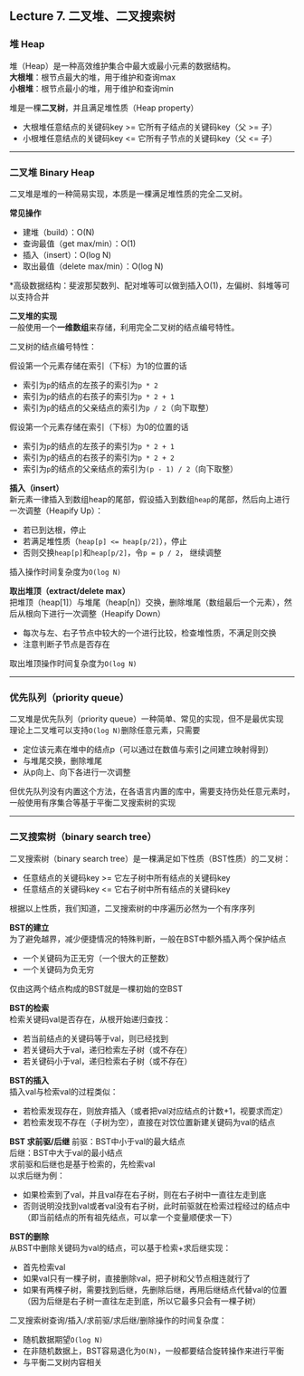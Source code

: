## Lecture 7. 二叉堆、二叉搜索树

### 堆 Heap
堆（Heap）是一种高效维护集合中最大或最小元素的数据结构。  
**大根堆**：根节点最大的堆，用于维护和查询max  
**小根堆**：根节点最小的堆，用于维护和查询min  

堆是一棵**二叉树**，并且满足堆性质（Heap property）
- 大根堆任意结点的关键码key >= 它所有子结点的关键码key（父 >= 子）
- 小根堆任意结点的关键码key <= 它所有子节点的关键码key（父 <= 子）

-------
### 二叉堆 Binary Heap
二叉堆是堆的一种简易实现，本质是一棵满足堆性质的完全二叉树。

**常见操作**  
- 建堆（build）：O(N)
- 查询最值（get max/min）：O(1)
- 插入（insert）：O(log N)
- 取出最值（delete max/min）：O(log N)

*高级数据结构：斐波那契数列、配对堆等可以做到插入O(1)，左偏树、斜堆等可以支持合并

**二叉堆的实现**  
一般使用一个**一维数组**来存储，利用完全二叉树的结点编号特性。

二叉树的结点编号特性：

假设第一个元素存储在索引（下标）为1的位置的话  
- 索引为`p`的结点的左孩子的索引为`p * 2`
- 索引为`p`的结点的右孩子的索引为`p * 2 + 1`
- 索引为`p`的结点的父亲结点的索引为`p / 2`（向下取整）

假设第一个元素存储在索引（下标）为0的位置的话  
- 索引为`p`的结点的左孩子的索引为`p * 2 + 1`
- 索引为`p`的结点的右孩子的索引为`p * 2 + 2`
- 索引为`p`的结点的父亲结点的索引为`(p - 1) / 2`（向下取整）

**插入（insert）**  
新元素一律插入到数组heap的尾部，假设插入到数组`heap`的尾部，然后向上进行一次调整（Heapify Up）：
- 若已到达根，停止
- 若满足堆性质（`heap[p] <= heap[p/2]`），停止
- 否则交换`heap[p]`和`heap[p/2]`，令`p = p / 2`， 继续调整  

插入操作时间复杂度为`O(log N)`

**取出堆顶（extract/delete max）**  
把堆顶（heap[1]）与堆尾（heap[n]）交换，删除堆尾（数组最后一个元素），然后从根向下进行一次调整（Heapify Down）
- 每次与左、右子节点中较大的一个进行比较，检查堆性质，不满足则交换
- 注意判断子节点是否存在  

取出堆顶操作时间复杂度为`O(log N)`

-------
### 优先队列（priority queue）
二叉堆是优先队列（priority queue）一种简单、常见的实现，但不是最优实现  
理论上二叉堆可以支持`O(log N)`删除任意元素，只需要
- 定位该元素在堆中的结点p（可以通过在数值与索引之间建立映射得到）
- 与堆尾交换，删除堆尾
- 从p向上、向下各进行一次调整

但优先队列没有内置这个方法，在各语言内置的库中，需要支持伤处任意元素时，一般使用有序集合等基于平衡二叉搜索树的实现

-------
### 二叉搜索树（binary search tree）
二叉搜索树（binary search tree）是一棵满足如下性质（BST性质）的二叉树：
- 任意结点的关键码key >= 它左子树中所有结点的关键码key
- 任意结点的关键码key <= 它右子树中所有结点的关键码key  

根据以上性质，我们知道，二叉搜索树的中序遍历必然为一个有序序列

**BST的建立**  
为了避免越界，减少便捷情况的特殊判断，一般在BST中额外插入两个保护结点
- 一个关键码为正无穷（一个很大的正整数）
- 一个关键码为负无穷  

仅由这两个结点构成的BST就是一棵初始的空BST

**BST的检索**  
检索关键码val是否存在，从根开始递归查找：
- 若当前结点的关键码等于val，则已经找到
- 若关键码大于val，递归检索左子树（或不存在）
- 若关键码小于val，递归检索右子树（或不存在）

**BST的插入**  
插入val与检索val的过程类似：
- 若检索发现存在，则放弃插入（或者把val对应结点的计数+1，视要求而定）
- 若检索发现不存在（子树为空），直接在对饮位置新建关键码为val的结点

**BST 求前驱/后继**
前驱：BST中小于val的最大结点  
后继：BST中大于val的最小结点  
求前驱和后继也是基于检索的，先检索val  
以求后继为例：
- 如果检索到了val，并且val存在右子树，则在右子树中一直往左走到底
- 否则说明没找到val或者val没有右子树，此时前驱就在检索过程经过的结点中（即当前结点的所有祖先结点，可以拿一个变量顺便求一下）

**BST的删除**  
从BST中删除关键码为val的结点，可以基于检索+求后继实现：
- 首先检索val
- 如果val只有一棵子树，直接删除val，把子树和父节点相连就行了
- 如果有两棵子树，需要找到后继，先删除后继，再用后继结点代替val的位置（因为后继是右子树一直往左走到底，所以它最多只会有一棵子树）

二叉搜索树查询/插入/求前驱/求后继/删除操作的时间复杂度：
- 随机数据期望`O(log N)`
- 在非随机数据上，BST容易退化为`O(N)`，一般都要结合旋转操作来进行平衡
- 与平衡二叉树内容相关











